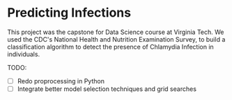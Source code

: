 # Predicting Infections

This project was the capstone for Data Science course at Virginia Tech. We used the CDC's National Health and Nutrition Examination Survey, to build a classification algorithm to detect the presence of Chlamydia Infection in individuals. 

TODO:
- [ ] Redo proprocessing in Python
- [ ] Integrate better model selection techniques and grid searches
